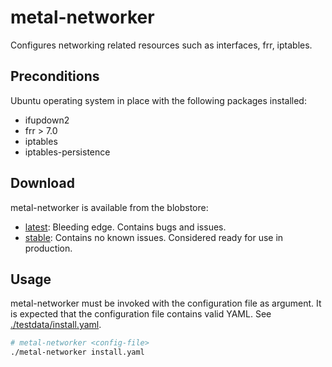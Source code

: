 # metal-networker

Configures networking related resources such as interfaces, frr, iptables.

## Preconditions

Ubuntu operating system in place with the following packages installed: 

- ifupdown2
- frr > 7.0
- iptables
- iptables-persistence

## Download

metal-networker is available from the blobstore:
 
 - [latest](https://blobstore.fi-ts.io/cloud-native/metal-networker-latest.tar.gz): Bleeding edge. Contains bugs and issues.
 - [stable](https://blobstore.fi-ts.io/cloud-native/metal-networker-stable.tar.gz): Contains no known issues. Considered ready for use in production.

## Usage

metal-networker must be invoked with the configuration file as argument. It is expected that the configuration file 
contains valid YAML. See [./testdata/install.yaml](internal/netconf/testdata/install.yaml).

```bash
# metal-networker <config-file>
./metal-networker install.yaml

```
